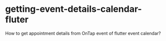 # getting-event-details-calendar-fluter
How to get appointment details from OnTap event of flutter event calendar?
